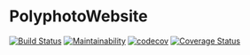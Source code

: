 # PolyphotoWebsite
[![Build Status](https://travis-ci.org/seb9465/PolyphotoWebsite.svg?branch=master)](https://travis-ci.org/seb9465/PolyphotoWebsite)
[![Maintainability](https://api.codeclimate.com/v1/badges/6c362fece18d4b990274/maintainability)](https://codeclimate.com/github/seb9465/PolyphotoWebsite/maintainability)
[![codecov](https://codecov.io/gh/seb9465/PolyphotoWebsite/branch/master/graph/badge.svg)](https://codecov.io/gh/seb9465/PolyphotoWebsite)
[![Coverage Status](https://coveralls.io/repos/github/seb9465/PolyphotoWebsite/badge.svg?branch=master)](https://coveralls.io/github/seb9465/PolyphotoWebsite?branch=master)

